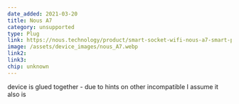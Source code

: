 ```yaml
---
date_added: 2021-03-20
title: Nous A7
category: unsupported
type: Plug
link: https://nous.technology/product/smart-socket-wifi-nous-a7-smart-plug-16a.html
image: /assets/device_images/nous_A7.webp
link2: 
link3:
chip: unknown
---
```

device is glued together - due to hints on other incompatible I assume it also is